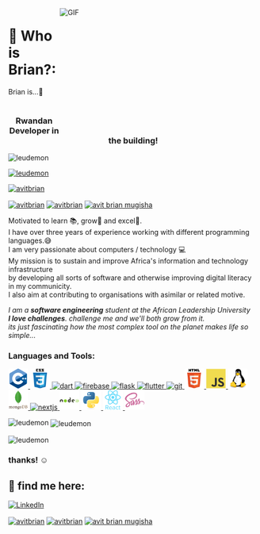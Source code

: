 <img align="right" alt="GIF" src="https://media.giphy.com/media/3oKIPnAiaMCws8nOsE/giphy.gif" width="400" height="250"/>

# 👀 Who is Brian?:
Brian is...🥺<br><br>
 

<h3 align="center">Rwandan Developer in the building!</h3>

<p align="left"> <img src="https://komarev.com/ghpvc/?username=leudemon&label=Profile%20views&color=0e75b6&style=flat" alt="leudemon" /> </p>

<p align="left"> <a href="https://github.com/ryo-ma/github-profile-trophy"><img src="https://github-profile-trophy.vercel.app/?username=leudemon" alt="leudemon" /></a> </p>

<p align="left"> <a href="https://twitter.com/avitbrian" target="blank"><img src="https://img.shields.io/twitter/follow/avitbrian?logo=twitter&style=for-the-badge" alt="avitbrian" /></a> </p>

<p align="left">
<a href="https://twitter.com/avitbrian" target="blank"><img align="center" src="https://raw.githubusercontent.com/rahuldkjain/github-profile-readme-generator/master/src/images/icons/Social/twitter.svg" alt="avitbrian" height="30" width="40" /></a>
<a href="https://linkedin.com/in/avitbrian" target="blank"><img align="center" src="https://raw.githubusercontent.com/rahuldkjain/github-profile-readme-generator/master/src/images/icons/Social/linked-in-alt.svg" alt="avitbrian" height="30" width="40" /></a>
<a href="https://fb.com/avit brian mugisha" target="blank"><img align="center" src="https://raw.githubusercontent.com/rahuldkjain/github-profile-readme-generator/master/src/images/icons/Social/facebook.svg" alt="avit brian mugisha" height="30" width="40" /></a>
</p>

Motivated to learn 📚, grow🦾 and excel👑. <br>
I have over three years of experience working with different programming languages.😅<br>
I am very passionate about computers / technology 💻 <br>
My mission is to sustain and improve Africa's information and technology infrastructure <br>
by developing all sorts of software and otherwise improving digital literacy in my communicity.<br>
I also aim at contributing to organisations with asimilar or related motive.<br>

 _I am a __software engineering__ student at the African Leadership University<br>
__I love challenges__. challenge me and we'll both grow from it.<br>
 its just fascinating how the most complex tool on the planet
makes life so simple..._
<h3 align="left">Languages and Tools:</h3>
<p align="left"> <a href="https://www.w3schools.com/cpp/" target="_blank" rel="noreferrer"> <img src="https://raw.githubusercontent.com/devicons/devicon/master/icons/cplusplus/cplusplus-original.svg" alt="cplusplus" width="40" height="40"/> </a> <a href="https://www.w3schools.com/css/" target="_blank" rel="noreferrer"> <img src="https://raw.githubusercontent.com/devicons/devicon/master/icons/css3/css3-original-wordmark.svg" alt="css3" width="40" height="40"/> </a> <a href="https://dart.dev" target="_blank" rel="noreferrer"> <img src="https://www.vectorlogo.zone/logos/dartlang/dartlang-icon.svg" alt="dart" width="40" height="40"/> </a> <a href="https://firebase.google.com/" target="_blank" rel="noreferrer"> <img src="https://www.vectorlogo.zone/logos/firebase/firebase-icon.svg" alt="firebase" width="40" height="40"/> </a> <a href="https://flask.palletsprojects.com/" target="_blank" rel="noreferrer"> <img src="https://www.vectorlogo.zone/logos/pocoo_flask/pocoo_flask-icon.svg" alt="flask" width="40" height="40"/> </a> <a href="https://flutter.dev" target="_blank" rel="noreferrer"> <img src="https://www.vectorlogo.zone/logos/flutterio/flutterio-icon.svg" alt="flutter" width="40" height="40"/> </a> <a href="https://git-scm.com/" target="_blank" rel="noreferrer"> <img src="https://www.vectorlogo.zone/logos/git-scm/git-scm-icon.svg" alt="git" width="40" height="40"/> </a> <a href="https://www.w3.org/html/" target="_blank" rel="noreferrer"> <img src="https://raw.githubusercontent.com/devicons/devicon/master/icons/html5/html5-original-wordmark.svg" alt="html5" width="40" height="40"/> </a> <a href="https://developer.mozilla.org/en-US/docs/Web/JavaScript" target="_blank" rel="noreferrer"> <img src="https://raw.githubusercontent.com/devicons/devicon/master/icons/javascript/javascript-original.svg" alt="javascript" width="40" height="40"/> </a> <a href="https://www.linux.org/" target="_blank" rel="noreferrer"> <img src="https://raw.githubusercontent.com/devicons/devicon/master/icons/linux/linux-original.svg" alt="linux" width="40" height="40"/> </a> <a href="https://www.mongodb.com/" target="_blank" rel="noreferrer"> <img src="https://raw.githubusercontent.com/devicons/devicon/master/icons/mongodb/mongodb-original-wordmark.svg" alt="mongodb" width="40" height="40"/> </a> <a href="https://nextjs.org/" target="_blank" rel="noreferrer"> <img src="https://cdn.worldvectorlogo.com/logos/nextjs-2.svg" alt="nextjs" width="40" height="40"/> </a> <a href="https://nodejs.org" target="_blank" rel="noreferrer"> <img src="https://raw.githubusercontent.com/devicons/devicon/master/icons/nodejs/nodejs-original-wordmark.svg" alt="nodejs" width="40" height="40"/> </a> <a href="https://www.python.org" target="_blank" rel="noreferrer"> <img src="https://raw.githubusercontent.com/devicons/devicon/master/icons/python/python-original.svg" alt="python" width="40" height="40"/> </a> <a href="https://reactjs.org/" target="_blank" rel="noreferrer"> <img src="https://raw.githubusercontent.com/devicons/devicon/master/icons/react/react-original-wordmark.svg" alt="react" width="40" height="40"/> </a> <a href="https://sass-lang.com" target="_blank" rel="noreferrer"> <img src="https://raw.githubusercontent.com/devicons/devicon/master/icons/sass/sass-original.svg" alt="sass" width="40" height="40"/> </a> </p>

<p><img align="left" src="https://github-readme-stats.vercel.app/api/top-langs?username=leudemon&show_icons=true&locale=en&layout=compact" alt="leudemon" /></p>

<p>&nbsp;<img align="center" src="https://github-readme-stats.vercel.app/api?username=leudemon&show_icons=true&locale=en" alt="leudemon" /></p>

<p><img align="center" src="https://github-readme-streak-stats.herokuapp.com/?user=leudemon&" alt="leudemon" /></p>

### thanks! ☺


## 📱 find me here:
[![LinkedIn](https://img.shields.io/badge/LinkedIn-%230077B5.svg?logo=linkedin&logoColor=white)](/https://www.linkedin.com/in/AvitBrian/)
<p align="left">
<a href="https://twitter.com/avitbrian" target="blank"><img align="center" src="https://raw.githubusercontent.com/rahuldkjain/github-profile-readme-generator/master/src/images/icons/Social/twitter.svg" alt="avitbrian" height="30" width="40" /></a>
<a href="https://linkedin.com/in/avitbrian" target="blank"><img align="center" src="https://raw.githubusercontent.com/rahuldkjain/github-profile-readme-generator/master/src/images/icons/Social/linked-in-alt.svg" alt="avitbrian" height="30" width="40" /></a>
<a href="https://fb.com/avit brian mugisha" target="blank"><img align="center" src="https://raw.githubusercontent.com/rahuldkjain/github-profile-readme-generator/master/src/images/icons/Social/facebook.svg" alt="avit brian mugisha" height="30" width="40" /></a>
</p>
